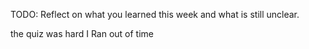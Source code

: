 TODO: Reflect on what you learned this week and what is still unclear.

the quiz was hard I Ran out of time 
